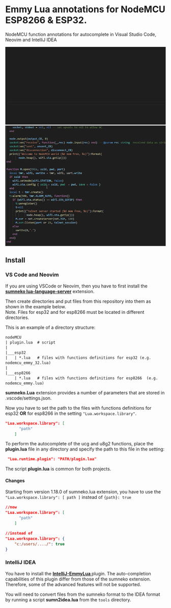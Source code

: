# Emmy Lua annotations for NodeMCU ESP8266 & ESP32.

NodeMCU function annotations for autocomplete in Visual Studio Code, Neovim and IntelliJ IDEA

<img src="./images/nodemcu_emmy1.gif" style="max-width:100%;">


<img src="./images/nodemcu_emmy2.gif" style="max-width:100%;">

## Install

### VS Code and Neovim

If you are using VSCode or Neovim, then you have to first install the **[sumneko lua-language-server](https://github.com/sumneko/lua-language-server)** extension.

Then create directories and put files from this repository into them as shown in the example below.<br>
Note. Files for esp32 and for esp8266 must be located in different directories.

This is an example of a directory structure:
```
nodeMCU
| plugin.lua  # script
|
|___esp32
|   | *.lua   # files with functions definitions for esp32 (e.g. nodemcu_emmy_32.lua)
|
|___esp8266
    | *.lua   # files with functions definitions for esp8266  (e.g. nodemcu_emmy.lua)
```

**sumneko.Lua** extension provides a number of parameters that are stored in .vscode/settings.json.

Now you have to set the path to the files with functions definitions for esp32 **OR** for esp8266 in the setting ```"Lua.workspace.library"```.
```json
"Lua.workspace.library": [
      "path"
    ]
```

To perform the autocomplete of the ucg and u8g2 functions, place the **plugin.lua** file in any directory
 and specify the path to this file in the setting:
```json
 "Lua.runtime.plugin": "PATH/plugin.lua"
```

The script **plugin.lua** is common for both projects.


#### Changes

Starting from version 1.18.0 of sumneko.lua extension, you have to use the ```"Lua.workspace.library": [ path ]``` instead of ```{path}: true```

```json
//now
"Lua.workspace.library": [
      "path"
    ]
```

```json
//instead of
"Lua.workspace.library": {
    "c:/users/..../": true
}
```

### IntelliJ IDEA

You have to install the **[IntelliJ-EmmyLua ](https://github.com/EmmyLua/IntelliJ-EmmyLua)** plugin. The auto-completion capabilities of this plugin differ from those of the sumneko extension. Therefore, some of the advanced features will not be supported.

You will need to convert files from the sumneko format to the IDEA format by running a script **sumn2idea.lua** from the `tools` directory.
